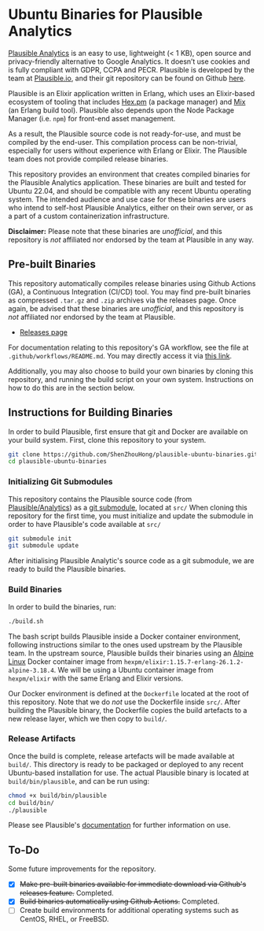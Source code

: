 # Ubuntu Binaries for Plausible Analytics

[Plausible Analytics](https://plausible.io/) is an easy to use, lightweight (< 1 KB), open source and privacy-friendly alternative to Google Analytics. It doesn’t use cookies and is fully compliant with GDPR, CCPA and PECR. Plausible is developed by the team at [Plausible.io](https://plausible.io/), and their git repository can be found on Github [here](https://github.com/plausible/analytics/).

Plausible is an Elixir application written in Erlang, which uses an Elixir-based ecosystem of tooling that includes [Hex.pm](https://hex.pm/) (a package manager) and [Mix](https://hex.pm/docs/usage) (an Erlang build tool). Plausible also depends upon the Node Package Manager (i.e. `npm`) for front-end asset management. 

As a result, the Plausible source code is not ready-for-use, and must be compiled by the end-user. This compilation process can be non-trivial, especially for users without experience with Erlang or Elixir. The Plausible team does not provide compiled release binaries.

This repository provides an environment that creates compiled binaries for the Plausible Analytics application. These binaries are built and tested for Ubuntu 22.04, and should be compatible with any recent Ubuntu operating system. The intended audience and use case for these binaries are users who intend to self-host Plausible Analytics, either on their own server, or as a part of a custom containerization infrastructure.

**Disclaimer:** Please note that these binaries are *unofficial*, and this repository is *not* affiliated nor endorsed by the team at Plausible in any way.

## Pre-built Binaries

This repository automatically compiles release binaries using Github Actions (GA), a Continuous Integration (CI/CD) tool. You may find pre-built binaries as compressed `.tar.gz` and `.zip` archives via the releases page. Once again, be advised that these binaries are *unofficial*, and this repository is *not* affiliated nor endorsed by the team at Plausible.

* [Releases page](https://github.com/ShenZhouHong/plausible-ubuntu-binaries/releases)

For documentation relating to this repository's GA workflow, see the file at `.github/workflows/README.md`. You may directly access it via [this link](.github/workflows/README.md). 

Additionally, you may also choose to build your own binaries by cloning this repository, and running the build script on your own system. Instructions on how to do this are in the section below.

## Instructions for Building Binaries

In order to build Plausible, first ensure that git and Docker are available on your build system. First, clone this repository to your system.

```bash
git clone https://github.com/ShenZhouHong/plausible-ubuntu-binaries.git
cd plausible-ubuntu-binaries
```

### Initializing Git Submodules
This repository contains the Plausible source code (from [Plausible/Analytics](https://github.com/plausible/analytics/)) as a [git submodule](https://git-scm.com/book/en/v2/Git-Tools-Submodules), located at `src/` When cloning this repository for the first time, you must initialize and update the submodule in order to have Plausible's code available at `src/`

```bash
git submodule init
git submodule update
```

After initialising Plausible Analytic's source code as a git submodule, we are ready to build the Plausible binaries.

### Build Binaries

In order to build the binaries, run:

```bash
./build.sh
```

The bash script builds Plausible inside a Docker container environment, following instructions similar to the ones used upstream by the Plausible team. In the upstream source, Plausible builds their binaries using an [Alpine Linux](https://alpinelinux.org/) Docker container image from `hexpm/elixir:1.15.7-erlang-26.1.2-alpine-3.18.4`. We will be using a Ubuntu container image from `hexpm/elixir` with the same Erlang and Elixir versions.

Our Docker environment is defined at the `Dockerfile` located at the root of this repository. Note that we do *not* use the Dockerfile inside `src/`. After building the Plausible binary, the Dockerfile copies the build artefacts to a new release layer, which we then copy to `build/`.

### Release Artifacts

Once the build is complete, release artefacts will be made available at `build/`. This directory is ready to be packaged or deployed to any recent Ubuntu-based installation for use. The actual Plausible binary is located at `build/bin/plausible`, and can be run using:

```bash
chmod +x build/bin/plausible
cd build/bin/
./plausible
```

Please see Plausible's [documentation](https://plausible.io/docs/) for further information on use.

## To-Do

Some future improvements for the repository.

- [X] ~~Make pre-built binaries available for immediate download via Github's releases feature.~~ Completed.
- [X] ~~Build binaries automatically using Github Actions.~~ Completed.
- [ ] Create build environments for additional operating systems such as CentOS, RHEL, or FreeBSD.